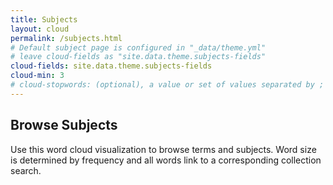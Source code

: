 ```yaml
---
title: Subjects
layout: cloud
permalink: /subjects.html
# Default subject page is configured in "_data/theme.yml"
# leave cloud-fields as "site.data.theme.subjects-fields"
cloud-fields: site.data.theme.subjects-fields
cloud-min: 3
# cloud-stopwords: (optional), a value or set of values separated by ; that will be removed from display
---
```


## Browse Subjects

Use this word cloud visualization to browse terms and subjects.
Word size is determined by frequency and all words link to a corresponding collection search.

